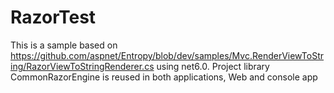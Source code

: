 # RazorTest

This is a sample based on https://github.com/aspnet/Entropy/blob/dev/samples/Mvc.RenderViewToString/RazorViewToStringRenderer.cs using net6.0.
Project library CommonRazorEngine is reused in both applications, Web and console app
